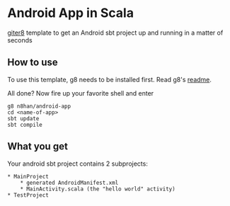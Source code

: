 # Android App in Scala

[giter8](http://github.com/n8han/giter8) template to get an Android
sbt project up and running in a matter of seconds

## How to use

To use this template, g8 needs to be installed first. Read g8's [readme](http://github.com/n8han/giter8#readme).

All done? Now fire up your favorite shell and enter

    g8 n8han/android-app
    cd <name-of-app>
    sbt update
    sbt compile

## What you get

Your android sbt project contains 2 subprojects:

    * MainProject
        * generated AndroidManifest.xml
        * MainActivity.scala (the "hello world" activity)
    * TestProject